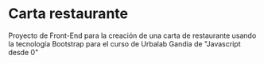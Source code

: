 # Carta restaurante
Proyecto de Front-End para la creación de una carta de restaurante usando la tecnología Bootstrap para el curso de Urbalab Gandia de "Javascript desde 0"
